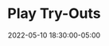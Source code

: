 ---
date: 2022-05-10 18:30:00-05:00
dates: 6:30 pm on May 10 2022
draft: false
durationMinutes: 150
title: Play Try-Outs
---